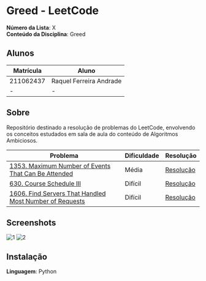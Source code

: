 # Greed - LeetCode

**Número da Lista**: X <br>
**Conteúdo da Disciplina**: Greed<br>

## Alunos
|Matrícula | Aluno |
| -- | -- |
| 211062437 |  Raquel Ferreira Andrade |
| -  |  - |

## Sobre 
Repositório destinado a resolução de problemas do LeetCode, envolvendo os conceitos estudados em sala de aula do conteúdo de Algoritmos Ambiciosos. 

| Problema | Dificuldade | Resolução |
| -- | -- | -- |
| [1353. Maximum Number of Events That Can Be Attended](https://leetcode.com/problems/maximum-number-of-events-that-can-be-attended/description/) | Média | [Resolução]() |
| [630. Course Schedule III](https://leetcode.com/problems/course-schedule-iii/description/) | Difícil | [Resolução]() |
| [1606. Find Servers That Handled Most Number of Requests](https://leetcode.com/problems/find-servers-that-handled-most-number-of-requests/description/) | Difícil | [Resolução]() |


## Screenshots

![1]()
![2]()

## Instalação 
**Linguagem**: Python
